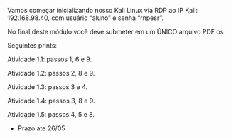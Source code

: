 Vamos começar inicializando nosso Kali Linux via RDP ao IP Kali: 192.168.98.40, com usuário “aluno” e senha “rnpesr”. </p>
No final deste módulo você deve submeter em um ÚNICO arquivo PDF os </p>
Seguintes prints:</p>

Atividade 1.1: passos 1, 6 e 9. </p>
Atividade 1.2: passos 2, 8 e 9.  </p>
Atividade 1.3: passos 3 e 4.  </p>
Atividade 1.4: passos 3, 8 e 9.  </p>
Atividade 1.5: passos 4, 5 e 8. </p>

- Prazo ate 26/05
